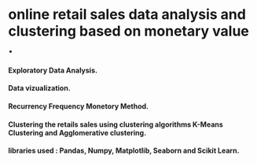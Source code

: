 # online retail sales data analysis and clustering based on monetary value .
#### Exploratory Data Analysis.
#### Data vizualization.
#### Recurrency Frequency Monetory Method.
#### Clustering the retails sales using clustering algorithms K-Means Clustering and Agglomerative clustering.
#### libraries used : Pandas, Numpy, Matplotlib, Seaborn and Scikit Learn.
